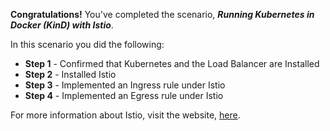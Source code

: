 **Congratulations!** You've completed the scenario, ***Running Kubernetes in Docker (KinD) with Istio***.

In this scenario you did the following:

* **Step 1** - Confirmed that Kubernetes and the Load Balancer are Installed
* **Step 2** - Installed Istio
* **Step 3** - Implemented an Ingress rule under Istio
* **Step 4** - Implemented an Egress rule under Istio

For more information about Istio, visit the website, [here](https://istio.io/latest/docs/).